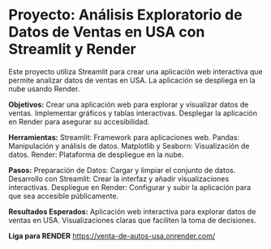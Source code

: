 
# Proyecto: Análisis Exploratorio de Datos de Ventas en USA con Streamlit y Render

Este proyecto utiliza Streamlit para crear una aplicación web interactiva que permite analizar datos de ventas en USA. La aplicación se despliega en la nube usando Render.

**Objetivos:**
Crear una aplicación web para explorar y visualizar datos de ventas.
Implementar gráficos y tablas interactivas.
Desplegar la aplicación en Render para asegurar su accesibilidad.

**Herramientas:**
Streamlit: Framework para aplicaciones web.
Pandas: Manipulación y análisis de datos.
Matplotlib y Seaborn: Visualización de datos.
Render: Plataforma de despliegue en la nube.

**Pasos:**
Preparación de Datos: Cargar y limpiar el conjunto de datos.
Desarrollo con Streamlit: Crear la interfaz y añadir visualizaciones interactivas.
Despliegue en Render: Configurar y subir la aplicación para que sea accesible públicamente.

**Resultados Esperados:**
Aplicación web interactiva para explorar datos de ventas en USA.
Visualizaciones claras que faciliten la toma de decisiones.

**Liga para RENDER**
https://venta-de-autos-usa.onrender.com/
